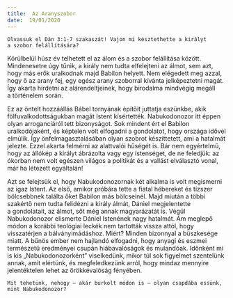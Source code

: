 ```yaml
---
title:  Az Aranyszobor
date:  19/01/2020
---
```


`Olvassuk el Dán 3:1-7 szakaszát! Vajon mi késztethette a királyt a szobor felállítására?`

Körülbelül húsz év telhetett el az álom és a szobor felállítása között. Mindenesetre úgy tűnik, a király nem tudta elfelejteni az álmot, sem azt, hogy más erők uralkodnak majd Babilon helyett. Nem elégedett meg azzal, hogy ő az arany fej, egy egész arany szoborral kívánta jelképeztetni magát. Így akarta hirdetni az alárendeltjeinek, hogy birodalma mindvégig megáll a történelem során.

Ez az öntelt hozzáállás Bábel tornyának építőit juttatja eszünkbe, akik fölfuvalkodottságukban magát Istent kísértették. Nabukodonozor itt éppen olyan arroganciáról tett bizonyságot. Sok mindent ért el Babilon uralkodójaként, és képtelen volt elfogadni a gondolatot, hogy országa idővel elmúlik. Így önfelmagasztalásában olyan szobrot készíttetett, ami a hatalmát jelezte. Ezzel akarta felmérni az alattvalói hűségét is. Bár nem egyértelmű, hogy az állókép a királyt ábrázolta vagy egy istenséget, de ne feledjük: az ókorban nem volt egészen világos a politikát és a vallást elválasztó vonal, már ha létezett egyáltalán!

Azt se felejtsük el, hogy Nabukodonozornak két alkalma is volt megismerni az igaz Istent. Az első, amikor próbára tette a fiatal hébereket és tízszer bölcsebbnek találta őket Babilon más bölcseinél. Majd miután a többi szakértő nem tudta felidézni a király álmát, Dániel megjelentette a gondolatait, az álmot, sőt még annak magyarázatát is. Végül Nabukodonozor elismerte Dániel Istenének nagy hatalmát. Ám meglepő módon a korábbi teológiai leckék nem tartották vissza attól, hogy visszatérjen a bálványimádáshoz. Miért? Minden bizonnyal a büszkesége miatt. A bűnös ember nem hajlandó elfogadni, hogy anyagi és eszmei természetű eredményei csupán hiábavalóságok és mulandóak. Időnként mi is kis „Nabukodonozorként” viselkedünk, mikor túl sok figyelmet szentelünk annak, amit elértünk, és megfeledkezünk arról, hogy mindaz mennyire jelentéktelen lehet az örökkévalóság fényében.

`Mit tehetünk, nehogy – akár burkolt módon is – olyan csapdába essünk, mint Nabukodonozor?`
